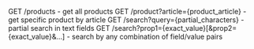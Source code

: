 GET /products - get all products
GET /product?article={product_article} - get specific product by article
GET /search?query={partial_characters} - partial search in text fields
GET /search?prop1={exact_value}[&prop2={exact_value}&...] - search by any combination of field/value pairs